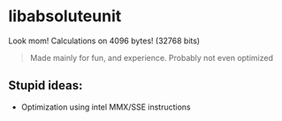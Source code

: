 # libabsoluteunit
Look mom! Calculations on 4096 bytes! (32768 bits)

> Made mainly for fun, and experience. Probably not even optimized

## Stupid ideas:
 - Optimization using intel MMX/SSE instructions
